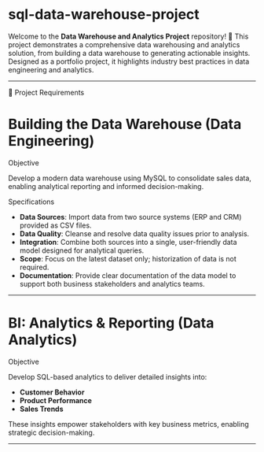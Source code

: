 # sql-data-warehouse-project


Welcome to the **Data Warehouse and Analytics Project** repository! 🚀
This project demonstrates a comprehensive data warehousing and analytics solution, from building a data warehouse to generating actionable insights. Designed as a portfolio project, it highlights industry best practices in data engineering and analytics.

---

🚀 Project Requirements

# Building the Data Warehouse (Data Engineering)

Objective

Develop a modern data warehouse using MySQL to consolidate sales data, enabling analytical reporting and informed decision-making.

Specifications

* **Data Sources**: Import data from two source systems (ERP and CRM) provided as CSV files.
* **Data Quality**: Cleanse and resolve data quality issues prior to analysis.
* **Integration**: Combine both sources into a single, user-friendly data model designed for analytical queries.
* **Scope**: Focus on the latest dataset only; historization of data is not required.
* **Documentation**: Provide clear documentation of the data model to support both business stakeholders and analytics teams.

---

# BI: Analytics & Reporting (Data Analytics)

Objective

Develop SQL-based analytics to deliver detailed insights into:

* **Customer Behavior**
* **Product Performance**
* **Sales Trends**

These insights empower stakeholders with key business metrics, enabling strategic decision-making.

---

